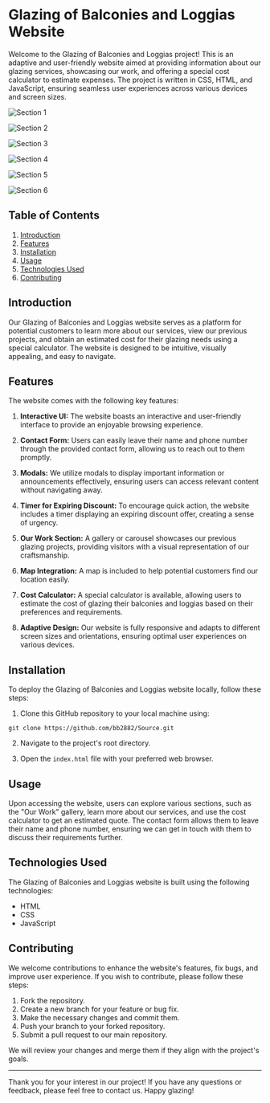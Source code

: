 # Glazing of Balconies and Loggias Website

Welcome to the Glazing of Balconies and Loggias project! This is an adaptive and user-friendly website aimed at providing information about our glazing services, showcasing our work, and offering a special cost calculator to estimate expenses. The project is written in CSS, HTML, and JavaScript, ensuring seamless user experiences across various devices and screen sizes.

![Section 1](https://github.com/bb2882/Source/assets/70382872/7ce9de6a-eb23-4254-be7a-c3962df9ca78)

![Section 2](https://github.com/bb2882/Source/assets/70382872/7be143c0-d023-4730-ab73-dffbb981f4bb)

![Section 3](https://github.com/bb2882/Source/assets/70382872/8db6f782-91bd-423c-9c60-a20400140ba1)

![Section 4](https://github.com/bb2882/Source/assets/70382872/22f77320-90bc-40d8-b0b8-6b248e9b71e2)

![Section 5](https://github.com/bb2882/Source/assets/70382872/3baebdbe-dde2-4732-9cff-2fb2e9364006)

![Section 6](https://github.com/bb2882/Source/assets/70382872/0d777ae4-a44f-4652-8b48-0aa57b09b997)

## Table of Contents

1. [Introduction](#introduction)
2. [Features](#features)
3. [Installation](#installation)
4. [Usage](#usage)
5. [Technologies Used](#technologies-used)
6. [Contributing](#contributing)

## Introduction

Our Glazing of Balconies and Loggias website serves as a platform for potential customers to learn more about our services, view our previous projects, and obtain an estimated cost for their glazing needs using a special calculator. The website is designed to be intuitive, visually appealing, and easy to navigate.

## Features

The website comes with the following key features:

1. **Interactive UI:** The website boasts an interactive and user-friendly interface to provide an enjoyable browsing experience.

2. **Contact Form:** Users can easily leave their name and phone number through the provided contact form, allowing us to reach out to them promptly.

3. **Modals:** We utilize modals to display important information or announcements effectively, ensuring users can access relevant content without navigating away.

4. **Timer for Expiring Discount:** To encourage quick action, the website includes a timer displaying an expiring discount offer, creating a sense of urgency.

5. **Our Work Section:** A gallery or carousel showcases our previous glazing projects, providing visitors with a visual representation of our craftsmanship.

6. **Map Integration:** A map is included to help potential customers find our location easily.

7. **Cost Calculator:** A special calculator is available, allowing users to estimate the cost of glazing their balconies and loggias based on their preferences and requirements.

8. **Adaptive Design:** Our website is fully responsive and adapts to different screen sizes and orientations, ensuring optimal user experiences on various devices. 

## Installation

To deploy the Glazing of Balconies and Loggias website locally, follow these steps:

1. Clone this GitHub repository to your local machine using:

```
git clone https://github.com/bb2882/Source.git
```

2. Navigate to the project's root directory.

3. Open the `index.html` file with your preferred web browser.

## Usage

Upon accessing the website, users can explore various sections, such as the "Our Work" gallery, learn more about our services, and use the cost calculator to get an estimated quote. The contact form allows them to leave their name and phone number, ensuring we can get in touch with them to discuss their requirements further.

## Technologies Used

The Glazing of Balconies and Loggias website is built using the following technologies:

- HTML
- CSS
- JavaScript

## Contributing

We welcome contributions to enhance the website's features, fix bugs, and improve user experience. If you wish to contribute, please follow these steps:

1. Fork the repository.
2. Create a new branch for your feature or bug fix.
3. Make the necessary changes and commit them.
4. Push your branch to your forked repository.
5. Submit a pull request to our main repository.

We will review your changes and merge them if they align with the project's goals.

---

Thank you for your interest in our project! If you have any questions or feedback, please feel free to contact us. Happy glazing!
